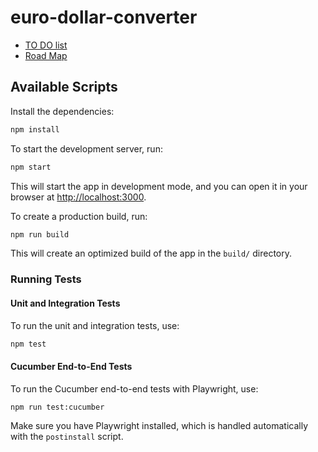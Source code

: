 # euro-dollar-converter

- [TO DO list](./todo.md)
- [Road Map](./roadmap.md)

## Available Scripts

Install the dependencies:
   ```bash
   npm install
   ```

To start the development server, run:
```bash
npm start
```

This will start the app in development mode, and you can open it in your browser at [http://localhost:3000](http://localhost:3000).

To create a production build, run:
```bash
npm run build
```

This will create an optimized build of the app in the `build/` directory.

### Running Tests

#### Unit and Integration Tests

To run the unit and integration tests, use:
```bash
npm test
```

#### Cucumber End-to-End Tests

To run the Cucumber end-to-end tests with Playwright, use:
```bash
npm run test:cucumber
```

Make sure you have Playwright installed, which is handled automatically with the `postinstall` script.


